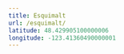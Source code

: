```yaml
---
title: Esquimalt
url: /esquimalt/
latitude: 48.429905100000006
longitude: -123.41360490000001
---
```

